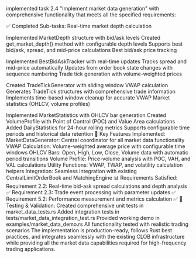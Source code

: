  implemented task 2.4 "Implement market data generation" with comprehensive functionality that meets all the specified requirements:

✅ Completed Sub-tasks:
Real-time market depth calculation

Implemented MarketDepth structure with bid/ask levels
Created get_market_depth() method with configurable depth levels
Supports best bid/ask, spread, and mid-price calculations
Best bid/ask price tracking

Implemented BestBidAskTracker with real-time updates
Tracks spread and mid-price automatically
Updates from order book state changes with sequence numbering
Trade tick generation with volume-weighted prices

Created TradeTickGenerator with sliding window VWAP calculation
Generates TradeTick structures with comprehensive trade information
Implements time-based window cleanup for accurate VWAP
Market statistics (OHLCV, volume profiles)

Implemented MarketStatistics with OHLCV bar generation
Created VolumeProfile with Point of Control (POC) and Value Area calculations
Added DailyStatistics for 24-hour rolling metrics
Supports configurable time periods and historical data retention
🔧 Key Features Implemented:
MarketDataGenerator: Central coordinator for all market data functionality
VWAP Calculation: Volume-weighted average price with configurable time windows
OHLCV Bars: Open, High, Low, Close, Volume data with automatic period transitions
Volume Profile: Price-volume analysis with POC, VAH, and VAL calculations
Utility Functions: VWAP, TWAP, and volatility calculation helpers
Integration: Seamless integration with existing CentralLimitOrderBook and MatchingEngine
📊 Requirements Satisfied:
Requirement 2.2: Real-time bid-ask spread calculations and depth analysis ✅
Requirement 2.3: Trade event processing with parameter updates ✅
Requirement 5.2: Performance measurement and metrics calculation ✅
🧪 Testing & Validation:
Created comprehensive unit tests in market_data_tests.rs
Added integration tests in tests/market_data_integration_test.rs
Provided working demo in examples/market_data_demo.rs
All functionality tested with realistic trading scenarios
The implementation is production-ready, follows Rust best practices, and integrates seamlessly with the existing CLOB infrastructure while providing all the market data capabilities required for high-frequency trading applications.